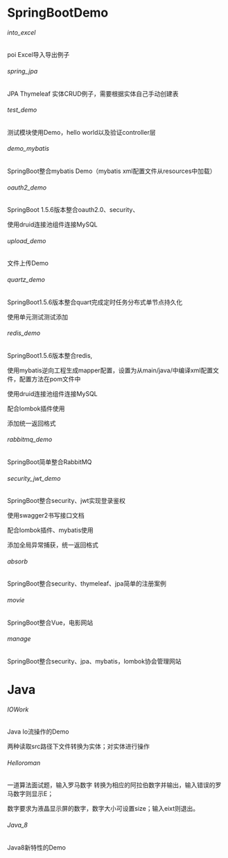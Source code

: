 # SpringBootDemo

###### into_excel

poi Excel导入导出例子

###### spring_jpa

JPA Thymeleaf 实体CRUD例子，需要根据实体自己手动创建表

###### test_demo

测试模块使用Demo，hello world以及验证controller层

###### demo_mybatis

SpringBoot整合mybatis Demo（mybatis xml配置文件从resources中加载）

###### oauth2_demo

SpringBoot 1.5.6版本整合oauth2.0、security、

使用druid连接池组件连接MySQL

###### upload_demo

文件上传Demo

###### quartz_demo

SpringBoot1.5.6版本整合quart完成定时任务分布式单节点持久化

使用单元测试测试添加

###### redis_demo

SpringBoot1.5.6版本整合redis,

使用mybatis逆向工程生成mapper配置，设置为从main/java/中编译xml配置文件，配置方法在pom文件<build>中

使用druid连接池组件连接MySQL

配合lombok插件使用

添加统一返回格式

###### rabbitmq_demo

SpringBoot简单整合RabbitMQ

###### security_jwt_demo

SpringBoot整合security、jwt实现登录鉴权

使用swagger2书写接口文档

配合lombok插件、mybatis使用

添加全局异常捕获，统一返回格式

###### absorb

SpringBoot整合security、thymeleaf、jpa简单的注册案例

###### movie

SpringBoot整合Vue，电影网站

###### manage

SpringBoot整合security、jpa、mybatis，lombok协会管理网站

# Java

###### IOWork

Java Io流操作的Demo

两种读取src路径下文件转换为实体；对实体进行操作

###### Helloroman

一道算法面试题，输入罗马数字 转换为相应的阿拉伯数字并输出，输入错误的罗马数字则显示E；

数字要求为液晶显示屏的数字，数字大小可设置size；输入eixt则退出。

###### Java_8

Java8新特性的Demo









# 